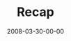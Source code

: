 ---
layout: message
category: message
series: "Consumed"
title: "Recap"
date: 2008-03-30-00-00
message_id: 490
video-description: ""
video-title: "Last Wednesday - Florence"
video: "https://s3.amazonaws.com/crossroadsvideomessages/082813 LW-Florence.mp4"
video-poster: "https://www.crossroads.net/uploadedfiles/consumed-recapstill.jpg"
audio-description: ""
audio: "http://s3.amazonaws.com/crossroadsaudiomessages/Consumed_8_03-30-08_Tome_webaudio.mp3"
audio-title: "Consumed (Week Eight)"
audio-duration: "48:14"
---